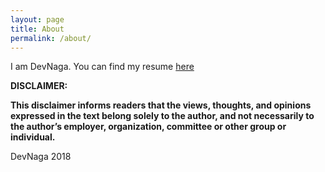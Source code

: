 ```yaml
---
layout: page
title: About
permalink: /about/
---
```


I am DevNaga. You can find my resume [here](https://devnaga.github.io/site) 

**DISCLAIMER:**


**This disclaimer informs readers that the views, thoughts, and opinions expressed in the text belong solely to the author, and not necessarily to the author’s employer, organization, committee or other group or individual.**


DevNaga 2018

